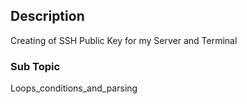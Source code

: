 ## Description

Creating of SSH  Public Key for my Server and Terminal


### Sub Topic

Loops_conditions_and_parsing
